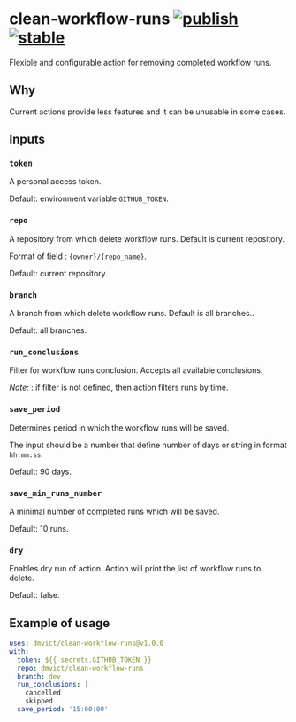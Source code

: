 
# clean-workflow-runs [![publish](https://github.com/dmvict/clean-action/actions/workflows/Publish.yml/badge.svg)](https://github.com/dmvict/clean-action/actions/workflows/Publish.yml) [![stable](https://img.shields.io/badge/stability-stable-brightgreen.svg)](https://github.com/emersion/stability-badges#stable)

Flexible and configurable action for removing completed workflow runs.

## Why

Current actions provide less features and it can be unusable in some cases.

## Inputs

### `token`

A personal access token.

Default: environment variable `GITHUB_TOKEN`.

### `repo`

A repository from which delete workflow runs. Default is current repository.

Format of field : `{owner}/{repo_name}`.

Default: current repository.

### `branch`

A branch from which delete workflow runs. Default is all branches..

Default: all branches.

### `run_conclusions`

Filter for workflow runs conclusion. Accepts all available conclusions.

_Note:_ : if filter is not defined, then action filters runs by time.

### `save_period`

Determines period in which the workflow runs will be saved.

The input should be a number that define number of days or string in format `hh:mm:ss`.

Default: 90 days.

### `save_min_runs_number`

A minimal number of completed runs which will be saved.

Default: 10 runs.

### `dry`

Enables dry run of action. Action will print the list of workflow runs to delete.

Default: false.

## Example of usage

```yaml
uses: dmvict/clean-workflow-runs@v1.0.0
with:
  token: ${{ secrets.GITHUB_TOKEN }}
  repo: dmvict/clean-workflow-runs
  branch: dev
  run_conclusions: |
    cancelled
    skipped
  save_period: '15:00:00'
```
